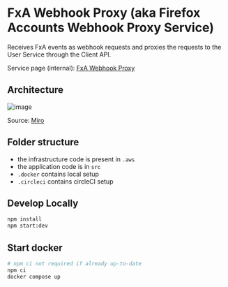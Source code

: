 # FxA Webhook Proxy (aka Firefox Accounts Webhook Proxy Service)

Receives FxA events as webhook requests and proxies the requests to the User Service through the Client API.

Service page (internal): [FxA Webhook Proxy](https://getpocket.atlassian.net/wiki/spaces/PE/pages/2587131924/FxA+User+Service+Proxy)

## Architecture
![image](https://user-images.githubusercontent.com/34227334/142259446-2eca97de-8e69-4256-b5c1-9544e2edc8c3.png)

Source: [Miro](https://miro.com/app/board/o9J_llkJd_0=/)

## Folder structure
- the infrastructure code is present in `.aws`
- the application code is in `src`
- `.docker` contains local setup
- `.circleci` contains circleCI setup

## Develop Locally
```bash
npm install
npm start:dev
```

## Start docker
```bash
# npm ci not required if already up-to-date
npm ci
docker compose up
```
